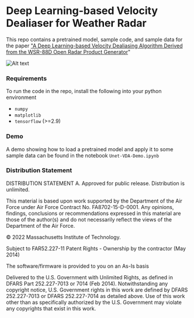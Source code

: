 # Deep Learning-based Velocity Dealiaser for Weather Radar

This repo contains a pretrained model, sample code, and sample data for the paper ["A Deep Learning-based Velocity Dealiasing Algorithm Derived from the WSR-88D Open Radar Product Generator](https://journals.ametsoc.org/view/journals/aies/2/3/AIES-D-22-0084.1.xml)"

![Alt text](data/result.jpg?raw=true "sample")

### Requirements

To run the code in the repo, install the following into your python environment

* `numpy`
* `matplotlib`
* `tensorflow` (>=2.9)

### Demo

A demo showing how to load a pretrained model and apply it to some sample data can be found in the notebook `Unet-VDA-Demo.ipynb`



### Distribution Statement

DISTRIBUTION STATEMENT A. Approved for public release. Distribution is unlimited.

This material is based upon work supported by the Department of the Air Force under Air Force Contract No. FA8702-15-D-0001. Any opinions, findings, conclusions or recommendations expressed in this material are those of the author(s) and do not necessarily reflect the views of the Department of the Air Force.

© 2022 Massachusetts Institute of Technology.

Subject to FAR52.227-11 Patent Rights - Ownership by the contractor (May 2014)

The software/firmware is provided to you on an As-Is basis

Delivered to the U.S. Government with Unlimited Rights, as defined in DFARS Part 252.227-7013 or 7014 (Feb 2014). Notwithstanding any copyright notice, U.S. Government rights in this work are defined by DFARS 252.227-7013 or DFARS 252.227-7014 as detailed above. Use of this work other than as specifically authorized by the U.S. Government may violate any copyrights that exist in this work.



